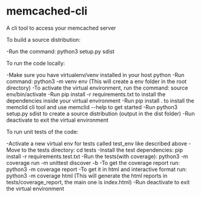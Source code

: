 # memcached-cli
A cli tool to access your memcached server

To build a source distribution:

-Run the command: python3 setup.py sdist

To run the code locally:

-Make sure you have virtualenv/venv installed in your host python
-Run command: python3 -m venv env (This will create a env folder in the root directory)
-To activate the virtual environment, run the command: source env/bin/activate
-Run pip install -r requirements.txt to install the dependencies inside your virtual environment
-Run pip install . to install the memclid cli tool and use memclid --help to get started
-Run python3 setup.py sdist to create a source distribution (output in the dist folder)
-Run deactivate to exit the virtual environment

To run unit tests of the code:

-Activate a new virtual env for tests called test_env like described above
-Move to the tests directory: cd tests
-Install the test dependencies:  pip install -r requirements.test.txt
-Run the tests(with coverage): python3 -m coverage run -m unittest discover -b
-To get the coverage report run: python3 -m coverage report
-To get it in html and interactive format run: python3 -m coverage html (This will generate the html reports in tests/coverage_report, the main one is index.html)
-Run deactivate to exit the virtual environment